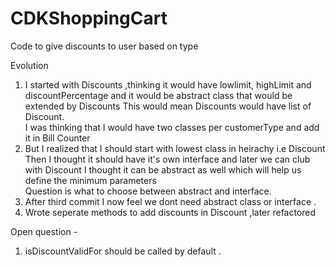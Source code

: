 # CDKShoppingCart
Code to give discounts to user based on type

Evolution
1. I started with Discounts ,thinking it would have lowlimit, highLimit and discountPercentage and it would be abstract class that would be extended by Discounts
This would mean Discounts would have list of Discount.
<br /> I was thinking that I would have two classes per customerType and add it in Bill Counter
2. But I realized that I should start with lowest class in heirachy i.e Discount
Then I thought it should have it's own interface and later we can club with Discount
I thought it can be abstract as well which will help us define the minimum parameters
 <br /> Question is what to choose between abstract and interface.
3. After third commit I now feel we dont need abstract class or interface . 
4. Wrote seperate methods to add discounts in Discount ,later refactored 
 
 Open question - 
 1. isDiscountValidFor should be called by default .
 
